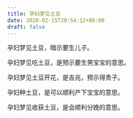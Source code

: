 ```yaml
---
title: 孕妇梦见土豆
date: 2020-02-15T20:54:12+08:00
draft: false
---
```


孕妇梦见土豆，暗示要生儿子。<br>

孕妇梦见吃土豆，是预示要生男宝宝的意思。<br>

孕妇梦见土豆开花，是吉兆，预示得贵子。<br>

孕妇种土豆，是可以顺利产下宝宝的意思。<br>

孕妇梦见收获土豆，是会顺利分娩的意思。<br>
